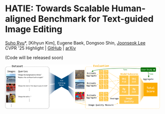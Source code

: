 # HATIE: Towards Scalable Human-aligned Benchmark for Text-guided Image Editing

[Suho Ryu](https://scholar.google.com/citations?user=fQCeEH0AAAAJ&hl)\*,
[Kihyun Kim]\,
Eugene Baek\,
Dongsoo Shin,
[Joonseok Lee](https://viplab.snu.ac.kr/)<br/>
CVPR '25 Highlight |
[GitHub](https://github.com/SuhoRyu/HATIE) | [arXiv](https://arxiv.org/abs/2505.00502)

(Code will be released soon)

![t2i](images/main.png)
 
